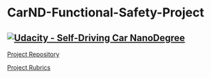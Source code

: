 # CarND-Functional-Safety-Project
[![Udacity - Self-Driving Car NanoDegree](https://s3.amazonaws.com/udacity-sdc/github/shield-carnd.svg)](http://www.udacity.com/drive)
---

[Project Repository](https://github.com/udacity/CarND-Functional-Safety-Project)

[Project Rubrics](https://review.udacity.com/#!/rubrics/1043/view)